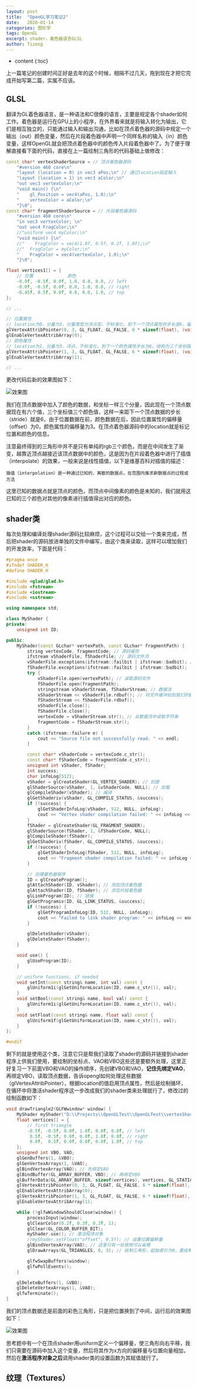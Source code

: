 ```yaml
---
layout: post
title:  "OpenGL学习笔记2"
date:   2020-01-14
categories: 图形学
tags: OpenGL
excerpt: shader，着色器语言GLSL
author: Tizeng
---
```


* content
{:toc}

上一篇笔记的创建时间正好是去年的这个时候，相隔不过几天，拖到现在才把它完成开始写第二篇，实属不应该。

## GLSL

翻译为GL着色器语言，是一种语法和C很像的语言，主要是规定各个shader如何工作。着色器是运行在GPU上的小程序，在外界看来就是将输入转化为输出，它们是相互独立的，只能通过输入和输出沟通，比如在顶点着色器的源码中规定一个输出（out）颜色变量，然后在片段着色器中声明一个同样名称的输入（in）颜色变量，这样OpenGL就会把顶点着色器中的颜色传入片段着色器中了。为了便于理解直接看下面的代码，直接在上一篇绘制三角形的代码基础上做修改：

```c++
const char* vertexShaderSource = // 顶点着色器源码
    "#version 460 core\n"
    "layout (location = 0) in vec3 aPos;\n" // 通过location指定输入
    "layout (location = 1) in vec3 aColor;\n"
    "out vec3 vertexColor;\n"
    "void main() {\n"
    "    gl_Position = vec4(aPos, 1.0);\n"
    "	 vertexColor = aColor;\n"
    "}\0";
const char* fragmentShaderSource = // 片段着色器源码
    "#version 460 core\n"
    "in vec3 vertexColor; \n"
    "out vec4 FragColor;\n"
    //"uniform vec4 myColor;\n"
    "void main() {\n"
    //"    FragColor = vec4(1.0f, 0.5f, 0.2f, 1.0f);\n"
    //"	 FragColor = myColor;\n"
    "    FragColor = vec4(vertexColor, 1.0);\n"
    "}\0";

float vertices1[] = {
    // 位置             颜色
    -0.9f, -0.5f, 0.0f, 1.0, 0.0, 0.0, // left 
    -0.0f, -0.5f, 0.0f, 0.0, 1.0, 0.0, // right
    -0.45f, 0.5f, 0.0f, 0.0, 0.0, 1.0, // top 
};

// ...

// 位置属性
// location为0，分量为3，分量类型为浮点型，不标准化，到下一个顶点属性的步长是6，偏移量为0
glVertexAttribPointer(0, 3, GL_FLOAT, GL_FALSE, 6 * sizeof(float), (void*)0); 
glEnableVertexAttribArray(0);
// 颜色属性
// location为1，分量为3，浮点，不标准化，到下一个颜色属性步长为6，结构为三个坐标跟着三个颜色以此往复，因此到颜色的步长为3
glVertexAttribPointer(1, 3, GL_FLOAT, GL_FALSE, 6 * sizeof(float), (void*)(3 * sizeof(float))); 
glEnableVertexAttribArray(1);

// ...
```

更改代码后新的效果图如下：

![效果图](https://github.com/tizengyan/images/raw/master/opengl_colored_triangle.png)

我们在顶点数据中加入了颜色的数据，和坐标一样三个分量，因此现在一个顶点数据现在有六个值，三个坐标值三个颜色值，这样一来距下一个顶点数据的步长（stride）就是6，由于位置数据在前，颜色数据在后，因此位置属性的偏移量（offset）为0，颜色属性的偏移量为3。在顶点着色器源码中的location就是标记位置和颜色的信息。

注意最终得到的三角形中并不是只有单纯的rgb三个颜色，而是在中间发生了渐变，越靠近顶点越接近该顶点数据中的颜色，这是因为在片段着色器中进行了插值（interpolate）的效果，一般来说是线性插值，以下是维基百科对插值的描述：

    插值（interpolation）是一种通过已知的、离散的数据点，在范围内推求新数据点的过程或方法

这里已知的数据点就是顶点的颜色，而顶点中间像素的颜色是未知的，我们就用这已知的三个颜色对其他的像素进行插值得出对应的颜色。

## shader类

每次处理和编译处理shader源码比较麻烦，这个过程可以交给一个类来完成，然后把shader的源码放进单独的文件中编写，由这个类来读取，这样可以增加我们的开发效率，下面是代码：

```c++
#pragma once
#ifndef SHADER_H
#define SHADER_H

#include <glad/glad.h>
#include <fstream>
#include <iostream>
#include <sstream>

using namespace std;

class MyShader {
private:
	unsigned int ID;

public:
	MyShader(const GLchar* vertexPath, const GLchar* fragmentPath) {
		string vertexCode, fragmentCode; // 源码缓存
		ifstream vShaderFile, fShaderFile; // 源码文件流
		vShaderFile.exceptions(ifstream::failbit | ifstream::badbit); // 注册异常
		fShaderFile.exceptions(ifstream::failbit | ifstream::badbit);
		try {
			vShaderFile.open(vertexPath); // 读取源码文件
			fShaderFile.open(fragmentPath); 
			stringstream vShaderStream, fShaderStream; // 数据流
			vShaderStream << vShaderFile.rdbuf(); // 将文件缓冲给到我们的数据流
			fShaderStream << fShaderFile.rdbuf();
			vShaderFile.close();
			fShaderFile.close();
			vertexCode = vShaderStream.str(); // 从数据流中读取字符串
			fragmentCode = fShaderStream.str();
		}
		catch (ifstream::failure e) {
			cout << "Source file not successfully read. " << endl;
		}

		const char* vShaderCode = vertexCode.c_str();
		const char* fShaderCode = fragmentCode.c_str();
		unsigned int vShader, fShader;
		int success;
		char infoLog[512];
		vShader = glCreateShader(GL_VERTEX_SHADER); // 创建
		glShaderSource(vShader, 1, &vShaderCode, NULL); // 加载
		glCompileShader(vShader); // 编译
		glGetShaderiv(vShader, GL_COMPILE_STATUS, &success);
		if (!success) {
			glGetShaderInfoLog(vShader, 512, NULL, infoLog);
			cout << "Vertex shader compilation failed: " << infoLog << endl;
		}
		fShader = glCreateShader(GL_FRAGMENT_SHADER);
		glShaderSource(fShader, 1, &fShaderCode, NULL);
		glCompileShader(fShader);
		glGetShaderiv(fShader, GL_COMPILE_STATUS, &success);
		if (!success) {
			glGetShaderInfoLog(fShader, 512, NULL, infoLog);
			cout << "Fragment shader compilation failed: " << infoLog << endl;
		}

		// 创建着色器程序
		ID = glCreateProgram();
		glAttachShader(ID, vShader); // 添加顶点着色器
		glAttachShader(ID, fShader); // 添加片段着色器
		glLinkProgram(ID); // 链接
		glGetProgramiv(ID, GL_LINK_STATUS, &success);
		if (!success) {
			glGetProgramInfoLog(ID, 512, NULL, infoLog);
			cout << "Failed to link shader program: " << infoLog << endl;
		}

		glDeleteShader(vShader);
		glDeleteShader(fShader);
	}

	void use() {
		glUseProgram(ID);
	}

	// uniform functions, if needed
	void setInt(const string& name, int val) const {
		glUniform1i(glGetUniformLocation(ID, name.c_str()), val);
	}
	void setBool(const string& name, bool val) const {
		glUniform1i(glGetUniformLocation(ID, name.c_str()), val);
	}
	void setFloat(const string& name, float val) const {
		glUniform1f(glGetUniformLocation(ID, name.c_str()), val);
	}
};

#endif
```

剩下的就是使用这个类，注意它只是帮我们读取了shader的源码并链接到shader程序上供我们使用，要绘制的坐标点、VAO和VBO这些还是要额外处理，这里正好复习一下前面VBO和VAO的操作顺序，先创建VBO和VAO，**记住先绑定VAO**，再绑定VBO，读取顶点数据，告诉opengl如何处理这些数据（glVertexAttribPointer），根据location的值启用顶点属性，然后是绘制循环，在循环中将激活shader程序这一步改成我们的shader类来处理就行了，修改过的绘制函数如下：

```c++
void drawTriangle2(GLFWwindow* window) {
	MyShader myShader("D:\\Projects\\OpenGLTest\\OpenGLTest\\vertexShaderSource", "D:\\Projects\\OpenGLTest\\OpenGLTest\\fragmentShaderSource");
	float vertices[] = {
		// first triangle
		-0.5f, -0.5f, 0.0f, 1.0f, 0.0f, 0.0f, // left 
		 0.5f, -0.5f, 0.0f, 0.0f, 1.0f, 0.0f, // right
		 0.0f,  0.5f, 0.0f, 0.0f, 0.0f, 1.0f, // top 
	};
	unsigned int VBO, VAO;
	glGenBuffers(1, &VBO);
	glGenVertexArrays(1, &VAO);
	glBindVertexArray(VAO); // 先绑定VAO
	glBindBuffer(GL_ARRAY_BUFFER, VBO); // 再绑定VBO
	glBufferData(GL_ARRAY_BUFFER, sizeof(vertices), vertices, GL_STATIC_DRAW); // 读取顶点数据
	glVertexAttribPointer(0, 3, GL_FLOAT, GL_FALSE, 6 * sizeof(float), (void*)0);
	glEnableVertexAttribArray(0);
	glVertexAttribPointer(1, 3, GL_FLOAT, GL_FALSE, 6 * sizeof(float), (void*)(3 * sizeof(float)));
	glEnableVertexAttribArray(1);

	while (!glfwWindowShouldClose(window)) {
		processInput(window);
		glClearColor(0.2f, 0.3f, 0.3f, 1);
		glClear(GL_COLOR_BUFFER_BIT);
		myShader.use(); // 激活程序对象
		//myShader.setFloat("offset", 0.5f); // 设置位置偏移量
		glBindVertexArray(VAO); // 这里只有一处使用可以省略
		glDrawArrays(GL_TRIANGLES, 0, 3); // 绘制三角形，起始索引为0，要绘制顶点数量为3

		glfwSwapBuffers(window);
		glfwPollEvents();
	}

	glDeleteBuffers(1, &VBO);
	glDeleteVertexArrays(1, &VAO);
	glfwTerminate();
}
```

我们的顶点数据还是前面的彩色三角形，只是把位置换到了中间，运行后的效果图如下：

![效果图](https://github.com/tizengyan/images/raw/master/opengl_colored_triangle2.png)

思考题中有一个在顶点shader用uniform定义一个偏移量，使三角形向右平移，我们只需要在源码中加入这个变量，然后将其作为x方向的偏移量与位置向量相加，然后在**激活程序对象之后**调用shader类的设置函数为其赋值就行了。

## 纹理（Textures）


